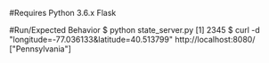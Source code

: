 #Requires 
Python 3.6.x 
Flask

#Run/Expected Behavior
$ python state_server.py
[1] 2345
$ curl  -d "longitude=-77.036133&latitude=40.513799" http://localhost:8080/
["Pennsylvania"]

